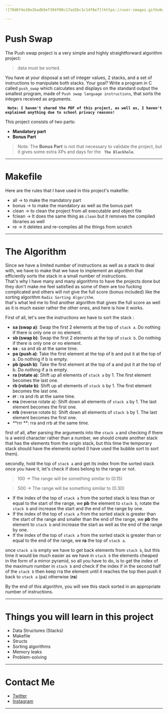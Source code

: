 ```yaml
---
![70d6f4e10e2badb5ef394f00c17ad2bc1c14f6e7](https://user-images.githubusercontent.com/49293816/219866055-c644c6b0-c9b5-46d1-80f3-b2f78e6f7303.jpeg)

---
```


# Push Swap

The Push swap project is a very simple and highly straightforward algorithm project: <br />
> data must be sorted.

You have at your disposal a set of integer values, 2 stacks, and a set of instructions to manipulate both stacks.
Your goal? Write a program in C called `push_swap` which calculates and displays
on the standard output the smallest program, made of `Push swap language instructions`, that sorts the integers received as arguments.

**``` Note: I haven't shared the PDF of this project, as well as, I haven't explained anything due to school privacy reasons!```**

This project consists of two parts:
- **Mandatory part**
- **Bonus Part**

> Note: The **Bonus Part** is not that necessary to validate the project, but it gives some extra XPs and days for the **` The Blackhole`**.

---

# Makefile

Here are the rules that I have used in this project's makefile:

- all -> to make the mandatory part
- bonus -> to make the mandatory as well as the bonus part
- clean -> to clean the project from all executable and object file
- fclean -> It does the same thing as `clean` but it removes the compiled libraries as well
- re -> it deletes and re-compiles all the things from scratch

---

# The Algorithm

Since we have a limited number of instructions as well as a stack to deal with, we have to make that we have to implement an algorithm that efficiently sorts the stack in a small number of instructions. <br />
That's why I have many and many algorithms to have the projects done but they don't make me feel satisfied as some of them are too fucking complicated and others will not give the full score (bonus included) like the sorting algorithm `Radix Sorting Algorithm`. <br />
that's what led me to find another algorithm that gives the full score as well as it is much easier rather the other ones, and here is how it works. <br />

First of all, let's see the instructions we have to sort the stack :
- **sa (swap a)**: Swap the first 2 elements at the top of `stack a`.
Do nothing if there is only one or no element.
- **sb (swap b)**: Swap the first 2 elements at the top of `stack b`.
Do nothing if there is only one or no element.
- **ss** : sa and sb at the same time.
- **pa (push a)**: Take the first element at the top of b and put it at the top of a.
Do nothing if b is empty.
- **pb (push b)**: Take the first element at the top of a and put it at the top of b.
Do nothing if a is empty.
- **ra (rotate a)**: Shift up all elements of `stack a` by 1.
The first element becomes the last one.
- **rb (rotate b)**: Shift up all elements of `stack b` by 1.
The first element becomes the last one.
- **rr** : ra and rb at the same time.
- **rra** (reverse rotate a): Shift down all elements of `stack a` by 1.
The last element becomes the first one.
- **rrb** (reverse rotate b): Shift down all elements of `stack b` by 1.
The last element becomes the first one.
- **rrr **: rra and rrb at the same time.

first of all, after parsing the arguments into the `stack a` and checking if there is a weird character rather than a number, we should create another stack that has the elements from the origin stack, but this time the temporary stack should have the elements sorted (I have used the bubble sort to sort them).

secondly, hold the top of `stack a` and get its index from the sorted stack once you have it, let's check if does belong to the range or not.

> 100 -> The range will be something similar to (0.15)

> 500 -> The range will be something similar to (0.30)

- If the index of the top of `stack a` from the sorted stack is less than or equal to the start of the range, we **pb** the element to `stack b`, rotate the `stack b` and increase the start and the end of the range by one.
- If the index of the top of `stack a` from the sorted stack is greater than the start of the range and smaller than the end of the range, we **pb** the element to `stack b` and increase the start as well as the end of the range by one.
- If the index of the top of `stack a` from the sorted stack is greater than or equal to the end of the range, we **ra** the top of `stack a`.

once `stack a` is empty we have to get back elements from `stack b`, but this time it would be much easier as we have in `stack b` the elements cheaped in the form of a mirror pyramid, so all you have to do, is to get the index of the maximum number in `stack b` and check if the index if in the second half of the `stack b` then keep rra the element until it reaches the top then push it back to `stack a` (pa) otherwise (**ra**)

By the end of this algorithm, you will see this stack sorted in an appropriate number of instructions.

---

# Things you will learn in this project

- Data Structures (Stacks)
- Makefile
- Structs
- Sorting algorithms
- Memory leaks
- Problem-solving

---

# Contact Me

* [Twitter][_1]
* [Instagram][_2]

[_1]: https://twitter.com/amait0u
[_2]: https://www.instagram.com/amait0u

---
